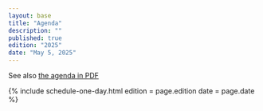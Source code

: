 ```yaml
---
layout: base
title: "Agenda"
description: "" 
published: true
edition: "2025"
date: "May 5, 2025"
---
```


<p>See also <a href="./docs/MidAtlanticDreamin2025Agenda.pdf">the agenda in PDF</a></p>

{% include schedule-one-day.html
    edition = page.edition
    date = page.date
%}